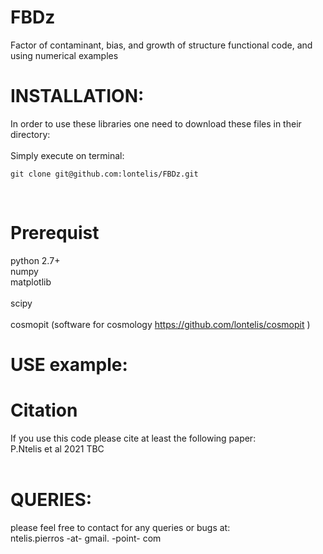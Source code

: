 # FBDz
Factor of contaminant, bias, and growth of structure functional code, and using numerical examples

# INSTALLATION: 
In order to use these libraries one need to download these files in their directory: <br />
<br />
Simply execute on terminal:
```
git clone git@github.com:lontelis/FBDz.git
```
<br />

# Prerequist
python 2.7+ <br />
numpy <br />
matplotlib <br />  
scipy <br />  
cosmopit (software for cosmology https://github.com/lontelis/cosmopit )  <br />

# USE example:  

# Citation
If you use this code please cite at least the following paper: <br />
P.Ntelis et al 2021 TBC <br />
<br />

# QUERIES:
please feel free to contact for any queries or bugs at: <br />
ntelis.pierros -at- gmail. -point- com
